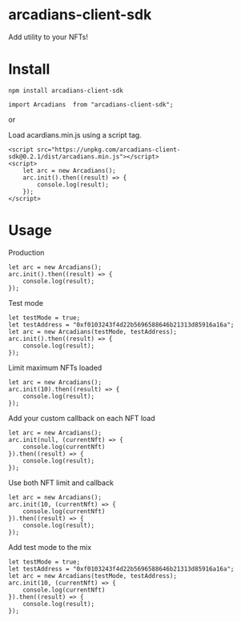 # arcadians-client-sdk

Add utility to your NFTs!

# Install

```
npm install arcadians-client-sdk
```

```
import Arcadians  from "arcadians-client-sdk";
```

or

Load acardians.min.js using a script tag.

```
<script src="https://unpkg.com/arcadians-client-sdk@0.2.1/dist/arcadians.min.js"></script>
<script>
    let arc = new Arcadians();
    arc.init().then((result) => {
        console.log(result);
    });
</script>
```

# Usage

Production

```
let arc = new Arcadians();
arc.init().then((result) => {
    console.log(result);
});
```

Test mode

```
let testMode = true;
let testAddress = "0xf0103243f4d22b5696588646b21313d85916a16a";
let arc = new Arcadians(testMode, testAddress);
arc.init().then((result) => {
    console.log(result);
});
```

Limit maximum NFTs loaded

```
let arc = new Arcadians();
arc.init(10).then((result) => {
    console.log(result);
});
```

Add your custom callback on each NFT load

```
let arc = new Arcadians();
arc.init(null, (currentNft) => {
    console.log(currentNft)
}).then((result) => {
    console.log(result);
});
```

Use both NFT limit and callback

```
let arc = new Arcadians();
arc.init(10, (currentNft) => {
    console.log(currentNft)
}).then((result) => {
    console.log(result);
});
```

Add test mode to the mix

```
let testMode = true;
let testAddress = "0xf0103243f4d22b5696588646b21313d85916a16a";
let arc = new Arcadians(testMode, testAddress);
arc.init(10, (currentNft) => {
    console.log(currentNft)
}).then((result) => {
    console.log(result);
});
```
